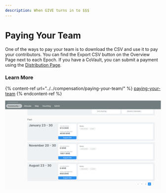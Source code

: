 ```yaml
---
description: When GIVE turns in to $$$
---
```


# Paying Your Team

One of the ways to pay your team is to download the CSV and use it to pay your contributors. You can find the Export CSV button on the Overview Page next to each Epoch. If you have a CoVault, you can submit a payment using the [Distribution Page](../../compensation/paying-your-team/distributions-and-payments/).

### Learn More

{% content-ref url="../../compensation/paying-your-team/" %}
[paying-your-team](../../compensation/paying-your-team/)
{% endcontent-ref %}

![](<../../../.gitbook/assets/image (24) (2).png>)
